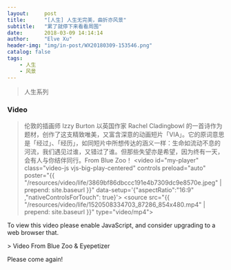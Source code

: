 ```yaml
---
layout:     post
title:      "[人生] 人生无完美，曲折亦风景"
subtitle:   "累了就停下来看看周围"
date:       2018-03-09 14:14:14
author:     "Elve Xu"
header-img: "img/in-post/WX20180309-153546.png"
catalog: false
tags:
    - 人生
    - 风景
---
```


> 人生系列

<h3>Video</h3>

<link href="{{ "/video.js/video-js.min.css" | prepend: site.baseurl }}" rel="stylesheet">
<script src="{{ "/video.js/video.min.js" | prepend: site.baseurl }}"></script>

> 伦敦的插画师 Izzy Burton 以英国作家 Rachel Cladingbowl 的一首诗作为题材，创作了这支精致唯美，又富含深意的动画短片「VIA」。它的原词意思是「经过」、「经历」，如同短片中所想传达的涵义一样：生命如流动不息的河流，我们遇见过谁，又错过了谁。但那些失望亦是希望，因为终有一天，会有人与你结伴同行。From Blue Zoo！
<video
    id="my-player"
    class="video-js vjs-big-play-centered"
    controls
    preload="auto"
    poster="{{ "/resources/video/life/3869bf86dbccc191e4b7309dc9e8570e.jpeg" | prepend: site.baseurl }}"
    data-setup='{"aspectRatio":"16:9" ,"nativeControlsForTouch": true}'>
  <source src="{{ "/resources/video/life/1520508334703_87286_854x480.mp4" | prepend: site.baseurl }}" type="video/mp4"></source>
  <p class="vjs-no-js">
    To view this video please enable JavaScript, and consider upgrading to a web browser that.
  </p>
</video>
> Video From Blue Zoo & Eyepetizer

<p>Please come again!</p>



